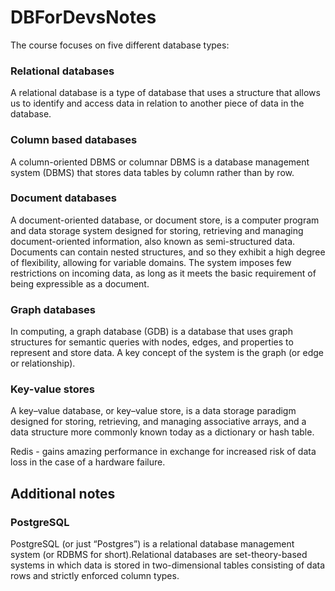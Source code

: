 # DBForDevsNotes


The course focuses on five different database types:


### Relational databases

A relational database is a type of database that uses a structure 
that allows us to identify and access data in relation to another piece of data in the database.


### Column based databases

A column-oriented DBMS or columnar DBMS is a database management system (DBMS) that stores data tables by column rather than by row.


### Document databases

A document-oriented database, or document store, is a computer program and data storage system designed for storing, 
retrieving and managing document-oriented information, also known as semi-structured data. Documents can contain nested structures,
and so they exhibit a high degree of flexibility, allowing for variable domains.
The system imposes few restrictions on incoming data, as long as it meets
the basic requirement of being expressible as a document.


### Graph databases

In computing, a graph database (GDB) is a database that uses graph structures for semantic queries with nodes, edges, and properties to represent and store data.
 A key concept of the system is the graph (or edge or relationship).


### Key-value stores

A key–value database, or key–value store, is a data storage paradigm designed for storing, retrieving, and managing associative arrays, and a data structure more commonly known today as a dictionary or hash table.

Redis - gains amazing performance in exchange for increased risk of data loss in the case of a
hardware failure. 



## Additional notes


### PostgreSQL

PostgreSQL (or just “Postgres”) is a relational database management system
(or RDBMS for short).Relational databases are set-theory-based systems in
which data is stored in two-dimensional tables consisting of data rows and
strictly enforced column types.